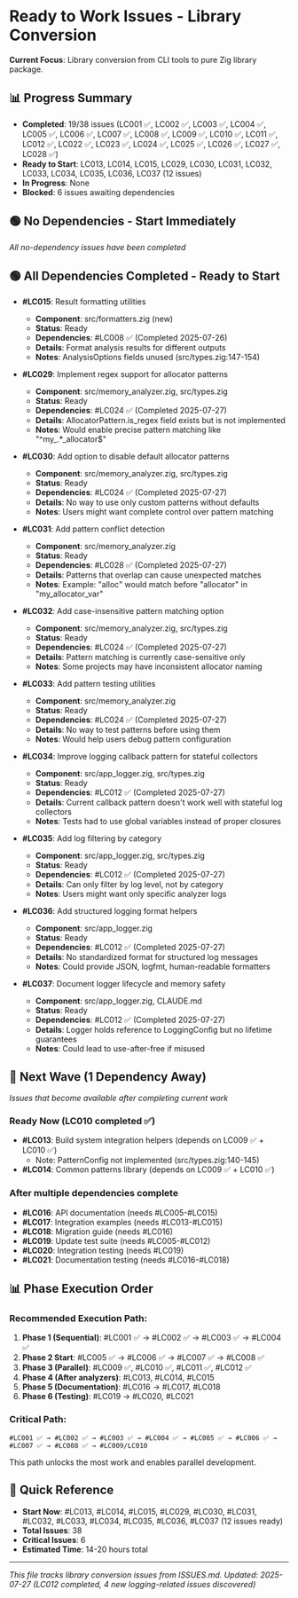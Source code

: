 # Ready to Work Issues - Library Conversion

**Current Focus**: Library conversion from CLI tools to pure Zig library package.

## 📊 Progress Summary
- **Completed**: 19/38 issues (LC001 ✅, LC002 ✅, LC003 ✅, LC004 ✅, LC005 ✅, LC006 ✅, LC007 ✅, LC008 ✅, LC009 ✅, LC010 ✅, LC011 ✅, LC012 ✅, LC022 ✅, LC023 ✅, LC024 ✅, LC025 ✅, LC026 ✅, LC027 ✅, LC028 ✅)
- **Ready to Start**: LC013, LC014, LC015, LC029, LC030, LC031, LC032, LC033, LC034, LC035, LC036, LC037 (12 issues)
- **In Progress**: None
- **Blocked**: 6 issues awaiting dependencies

## 🟢 No Dependencies - Start Immediately

*All no-dependency issues have been completed*

## 🟢 All Dependencies Completed - Ready to Start

- **#LC015**: Result formatting utilities
  - **Component**: src/formatters.zig (new)
  - **Status**: Ready
  - **Dependencies**: #LC008 ✅ (Completed 2025-07-26)
  - **Details**: Format analysis results for different outputs
  - **Notes**: AnalysisOptions fields unused (src/types.zig:147-154)

- **#LC029**: Implement regex support for allocator patterns
  - **Component**: src/memory_analyzer.zig, src/types.zig
  - **Status**: Ready
  - **Dependencies**: #LC024 ✅ (Completed 2025-07-27)
  - **Details**: AllocatorPattern.is_regex field exists but is not implemented
  - **Notes**: Would enable precise pattern matching like "^my_.*_allocator$"

- **#LC030**: Add option to disable default allocator patterns
  - **Component**: src/memory_analyzer.zig, src/types.zig
  - **Status**: Ready
  - **Dependencies**: #LC024 ✅ (Completed 2025-07-27)
  - **Details**: No way to use only custom patterns without defaults
  - **Notes**: Users might want complete control over pattern matching

- **#LC031**: Add pattern conflict detection
  - **Component**: src/memory_analyzer.zig
  - **Status**: Ready
  - **Dependencies**: #LC028 ✅ (Completed 2025-07-27)
  - **Details**: Patterns that overlap can cause unexpected matches
  - **Notes**: Example: "alloc" would match before "allocator" in "my_allocator_var"

- **#LC032**: Add case-insensitive pattern matching option
  - **Component**: src/memory_analyzer.zig, src/types.zig
  - **Status**: Ready
  - **Dependencies**: #LC024 ✅ (Completed 2025-07-27)
  - **Details**: Pattern matching is currently case-sensitive only
  - **Notes**: Some projects may have inconsistent allocator naming

- **#LC033**: Add pattern testing utilities
  - **Component**: src/memory_analyzer.zig
  - **Status**: Ready
  - **Dependencies**: #LC024 ✅ (Completed 2025-07-27)
  - **Details**: No way to test patterns before using them
  - **Notes**: Would help users debug pattern configuration

- **#LC034**: Improve logging callback pattern for stateful collectors
  - **Component**: src/app_logger.zig, src/types.zig
  - **Status**: Ready
  - **Dependencies**: #LC012 ✅ (Completed 2025-07-27)
  - **Details**: Current callback pattern doesn't work well with stateful log collectors
  - **Notes**: Tests had to use global variables instead of proper closures

- **#LC035**: Add log filtering by category
  - **Component**: src/app_logger.zig, src/types.zig
  - **Status**: Ready
  - **Dependencies**: #LC012 ✅ (Completed 2025-07-27)
  - **Details**: Can only filter by log level, not by category
  - **Notes**: Users might want only specific analyzer logs

- **#LC036**: Add structured logging format helpers
  - **Component**: src/app_logger.zig
  - **Status**: Ready
  - **Dependencies**: #LC012 ✅ (Completed 2025-07-27)
  - **Details**: No standardized format for structured log messages
  - **Notes**: Could provide JSON, logfmt, human-readable formatters

- **#LC037**: Document logger lifecycle and memory safety
  - **Component**: src/app_logger.zig, CLAUDE.md
  - **Status**: Ready
  - **Dependencies**: #LC012 ✅ (Completed 2025-07-27)
  - **Details**: Logger holds reference to LoggingConfig but no lifetime guarantees
  - **Notes**: Could lead to use-after-free if misused

## 🔄 Next Wave (1 Dependency Away)

*Issues that become available after completing current work*






### Ready Now (LC010 completed ✅)
- **#LC013**: Build system integration helpers (depends on LC009 ✅ + LC010 ✅)
  - Note: PatternConfig not implemented (src/types.zig:140-145)
- **#LC014**: Common patterns library (depends on LC009 ✅ + LC010 ✅)

### After multiple dependencies complete
- **#LC016**: API documentation (needs #LC005-#LC015)
- **#LC017**: Integration examples (needs #LC013-#LC015)
- **#LC018**: Migration guide (needs #LC016)
- **#LC019**: Update test suite (needs #LC005-#LC012)
- **#LC020**: Integration testing (needs #LC019)
- **#LC021**: Documentation testing (needs #LC016-#LC018)

## 📊 Phase Execution Order

### Recommended Execution Path:

1. **Phase 1 (Sequential)**: #LC001 ✅ → #LC002 ✅ → #LC003 ✅ → #LC004 ✅
2. **Phase 2 Start**: #LC005 ✅ → #LC006 ✅ → #LC007 ✅ → #LC008 ✅
3. **Phase 3 (Parallel)**: #LC009 ✅, #LC010 ✅, #LC011 ✅, #LC012 ✅
4. **Phase 4 (After analyzers)**: #LC013, #LC014, #LC015
5. **Phase 5 (Documentation)**: #LC016 → #LC017, #LC018
6. **Phase 6 (Testing)**: #LC019 → #LC020, #LC021

### Critical Path:
```
#LC001 ✅ → #LC002 ✅ → #LC003 ✅ → #LC004 ✅ → #LC005 ✅ → #LC006 ✅ → #LC007 ✅ → #LC008 ✅ → #LC009/LC010
```

This path unlocks the most work and enables parallel development.

## 🎯 Quick Reference

- **Start Now**: #LC013, #LC014, #LC015, #LC029, #LC030, #LC031, #LC032, #LC033, #LC034, #LC035, #LC036, #LC037 (12 issues ready)
- **Total Issues**: 38
- **Critical Issues**: 6
- **Estimated Time**: 14-20 hours total

---

*This file tracks library conversion issues from ISSUES.md. Updated: 2025-07-27 (LC012 completed, 4 new logging-related issues discovered)*